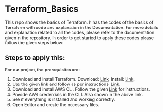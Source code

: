 # Terraform_Basics
This repo shows the basics of Terraform. It has the codes of the basics of Terraform with code and explanation in the Documentation. For more details and explanation related to all the codes, please refer to the documentation given in the repository.
In order to get started to apply these codes please follow the given steps below:
## Steps to apply this:
For our project, the prerequisites are:
1. Download and install Terraform. Download: <a href="https://www.terraform.io/">Link</a>, Install: <a href="https://developer.hashicorp.com/terraform/tutorials/aws-get-started/install-cli">Link</a>. 
2. Use the given link and follow as per instructions, <a href="https://docs.google.com/document/d/1_FckCr6VTwdX_9NihxZCNxI4E9yp39FVMKezc0iYx2o/edit">Link</a>.
3. Download and install AWS CLI. Follow the given <a href="https://www.howtogeek.com/devops/how-to-install-and-configure-the-aws-cli/">Link</a> for instructions.
4. Provide AWS credentials in the CLI. Also shown in the above link.
5. See if everything is installed and working correctly.
6. Open Editor and create the necessary files.
